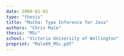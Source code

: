 ```yaml
---
date: 2009-01-01
type: "thesis"
title: "Mocha: Type Inference for Java"
authors: "Chris Male"
thesis: "MSc"
school: "Victoria University of Wellington"
preprint: "Male09_MSc.pdf"
---
```

